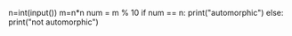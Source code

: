 n=int(input())
m=n*n
num = m % 10
if num == n:
  print("automorphic")
else:
  print("not automorphic")
